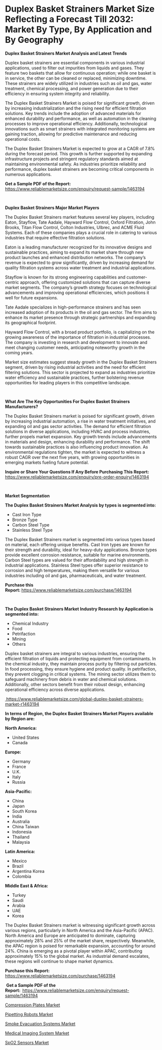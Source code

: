 <p><h1>Duplex Basket Strainers Market Size Reflecting a Forecast Till 2032: Market By Type, By Application and By Geography</h1></p><p><strong>Duplex Basket Strainers Market Analysis and Latest Trends</strong></p>
<p><p>Duplex basket strainers are essential components in various industrial applications, used to filter out impurities from liquids and gases. They feature two baskets that allow for continuous operation; while one basket is in service, the other can be cleaned or replaced, minimizing downtime. These strainers are widely utilized in industries such as oil and gas, water treatment, chemical processing, and power generation due to their efficiency in ensuring system integrity and reliability.</p><p>The Duplex Basket Strainers Market is poised for significant growth, driven by increasing industrialization and the rising need for efficient filtration solutions. Key trends include the adoption of advanced materials for enhanced durability and performance, as well as automation in the cleaning processes to improve operational efficiency. Additionally, technological innovations such as smart strainers with integrated monitoring systems are gaining traction, allowing for predictive maintenance and reducing operational costs.</p><p>The Duplex Basket Strainers Market is expected to grow at a CAGR of 7.8% during the forecast period. This growth is further supported by expanding infrastructure projects and stringent regulatory standards aimed at maintaining environmental safety. As industries prioritize reliability and performance, duplex basket strainers are becoming critical components in numerous applications.</p></p>
<p><strong>Get a Sample PDF of the Report:&nbsp;</strong> <a href="https://www.reliablemarketsize.com/enquiry/request-sample/1463194?utm_campaign=1943&utm_medium=2&utm_source=Github&utm_content=ia&utm_term=09042025&utm_id=duplex-basket-strainers">https://www.reliablemarketsize.com/enquiry/request-sample/1463194</a></p>
<p>&nbsp;</p>
<p><strong>Duplex Basket Strainers Major Market Players</strong></p>
<p><p>The Duplex Basket Strainers market features several key players, including Eaton, Stayflow, Tate Aadale, Hayward Flow Control, Oxford Filtration, John Brooks, Titan Flow Control, Colton Industries, Ulbrec, and ACME Fluid Systems. Each of these companies plays a crucial role in catering to various industries that require effective filtration solutions.</p><p>Eaton is a leading manufacturer recognized for its innovative designs and sustainable practices, aiming to expand its market share through new product launches and enhanced distribution networks. The company’s revenue is expected to grow significantly, driven by increasing demand for quality filtration systems across water treatment and industrial applications.</p><p>Stayflow is known for its strong engineering capabilities and customer-centric approach, offering customized solutions that can capture diverse market segments. The company’s growth strategy focuses on technological advancements and improving operational efficiencies, which positions it well for future expansions.</p><p>Tate Aadale specializes in high-performance strainers and has seen increased adoption of its products in the oil and gas sector. The firm aims to enhance its market presence through strategic partnerships and expanding its geographical footprint.</p><p>Hayward Flow Control, with a broad product portfolio, is capitalizing on the growing awareness of the importance of filtration in industrial processes. The company is investing in research and development to innovate and meet changing customer needs, anticipating noteworthy growth in the coming years.</p><p>Market size estimates suggest steady growth in the Duplex Basket Strainers segment, driven by rising industrial activities and the need for efficient filtering solutions. This sector is projected to expand as industries prioritize water efficiency and sustainable practices, further bolstering revenue opportunities for leading players in this competitive landscape.</p></p>
<p>&nbsp;</p>
<p><strong>What Are The Key Opportunities For Duplex Basket Strainers Manufacturers?</strong></p>
<p><p>The Duplex Basket Strainers market is poised for significant growth, driven by increasing industrial automation, a rise in water treatment initiatives, and expanding oil and gas sector activities. The demand for efficient filtration solutions in diverse applications, including HVAC and process industries, further propels market expansion. Key growth trends include advancements in materials and design, enhancing durability and performance. The shift towards sustainable practices is also influencing product innovation. As environmental regulations tighten, the market is expected to witness a robust CAGR over the next five years, with growing opportunities in emerging markets fueling future potential.</p></p>
<p><strong>Inquire or Share Your Questions If Any Before Purchasing This Report:</strong> <a href="https://www.reliablemarketsize.com/enquiry/pre-order-enquiry/1463194?utm_campaign=1943&utm_medium=2&utm_source=Github&utm_content=ia&utm_term=09042025&utm_id=duplex-basket-strainers">https://www.reliablemarketsize.com/enquiry/pre-order-enquiry/1463194</a></p>
<p>&nbsp;</p>
<p><strong>Market Segmentation</strong></p>
<p><strong>The Duplex Basket Strainers Market Analysis by types is segmented into:</strong></p>
<p><ul><li>Cast Iron Type</li><li>Bronze Type</li><li>Carbon Steel Type</li><li>Stainless Steel Type</li></ul></p>
<p><p>The Duplex Basket Strainers market is segmented into various types based on material, each offering unique benefits. Cast Iron types are known for their strength and durability, ideal for heavy-duty applications. Bronze types provide excellent corrosion resistance, suitable for marine environments. Carbon Steel types are valued for their affordability and high strength in industrial applications. Stainless Steel types offer superior resistance to corrosion and high temperatures, making them versatile for various industries including oil and gas, pharmaceuticals, and water treatment.</p></p>
<p><strong>Purchase this Report:&nbsp;</strong><a href="https://www.reliablemarketsize.com/purchase/1463194?utm_campaign=1943&utm_medium=2&utm_source=Github&utm_content=ia&utm_term=09042025&utm_id=duplex-basket-strainers">https://www.reliablemarketsize.com/purchase/1463194</a></p>
<p>&nbsp;</p>
<p><strong>The Duplex Basket Strainers Market Industry Research by Application is segmented into:</strong></p>
<p><ul><li>Chemical Industry</li><li>Food</li><li>Petrifaction</li><li>Mining</li><li>Others</li></ul></p>
<p><p>Duplex basket strainers are integral to various industries, ensuring the efficient filtration of liquids and protecting equipment from contaminants. In the chemical industry, they maintain process purity by filtering out particles. In food processing, they ensure hygiene and product quality. In petrifaction, they prevent clogging in critical systems. The mining sector utilizes them to safeguard machinery from debris in water and chemical solutions. Additionally, other sectors benefit from their robust design, enhancing operational efficiency across diverse applications.</p></p>
<p><a href="https://www.reliablemarketsize.com/global-duplex-basket-strainers-market-r1463194?utm_campaign=1943&utm_medium=2&utm_source=Github&utm_content=ia&utm_term=09042025&utm_id=duplex-basket-strainers">&nbsp;https://www.reliablemarketsize.com/global-duplex-basket-strainers-market-r1463194</a></p>
<p><strong>In terms of Region, the Duplex Basket Strainers Market Players available by Region are:</strong></p>
<p>
    <p> <strong> North America: </strong>
        <ul>
            <li>United States</li>
            <li>Canada</li>
        </ul>
        </p> 
    <p> <strong> Europe: </strong>
        <ul>
            <li>Germany</li>
            <li>France</li>
            <li>U.K.</li>
            <li>Italy</li>
            <li>Russia</li>
        </ul>
        </p> 
    <p> <strong> Asia-Pacific: </strong>
        <ul>
            <li>China</li>
            <li>Japan</li>
            <li>South Korea</li>
            <li>India</li>
            <li>Australia</li>
            <li>China Taiwan</li>
            <li>Indonesia</li>
            <li>Thailand</li>
            <li>Malaysia</li>
        </ul>
        </p> 
    <p> <strong> Latin America: </strong>
        <ul>
            <li>Mexico</li>
            <li>Brazil</li>
            <li>Argentina Korea</li>
            <li>Colombia</li>
        </ul>
        </p> 
    <p> <strong> Middle East & Africa: </strong>
        <ul>
            <li>Turkey</li>
            <li>Saudi</li>
            <li>Arabia</li>
            <li>UAE</li>
            <li>Korea</li>
        </ul>
    </p>
    </p>
<p><p>The Duplex Basket Strainers market is witnessing significant growth across various regions, particularly in North America and the Asia-Pacific (APAC). North America and Europe are anticipated to dominate, capturing approximately 28% and 25% of the market share, respectively. Meanwhile, the APAC region is poised for remarkable expansion, accounting for around 24%. China is emerging as a pivotal player within APAC, contributing approximately 15% to the global market. As industrial demand escalates, these regions will continue to shape market dynamics.</p></p>
<p><strong>Purchase this Report: </strong><a href="https://www.reliablemarketsize.com/purchase/1463194?utm_campaign=1943&utm_medium=2&utm_source=Github&utm_content=ia&utm_term=09042025&utm_id=duplex-basket-strainers">https://www.reliablemarketsize.com/purchase/1463194</a></p>
<p>&nbsp;<strong>Get a Sample PDF of the Report:&nbsp;&nbsp;</strong><a href="https://www.reliablemarketsize.com/enquiry/request-sample/1463194?utm_campaign=1943&utm_medium=2&utm_source=Github&utm_content=ia&utm_term=09042025&utm_id=duplex-basket-strainers">https://www.reliablemarketsize.com/enquiry/request-sample/1463194</a></p>
<p><strong></strong></p>
<p><p><a href="https://www.linkedin.com/pulse/positive-outlook-compression-plates-market-trend-analysis-ulqge?utm_campaign=1943&utm_medium=2&utm_source=Github&utm_content=ia&utm_term=09042025&utm_id=duplex-basket-strainers">Compression Plates Market</a></p><p><a href="https://www.linkedin.com/pulse/key-insights-pipetting-robots-market-2025-2032-segmentation-growth-dymre?utm_campaign=1943&utm_medium=2&utm_source=Github&utm_content=ia&utm_term=09042025&utm_id=duplex-basket-strainers">Pipetting Robots Market</a></p><p><a href="https://www.linkedin.com/pulse/smoke-evacuation-systems-market-insights-cover-historical-rqpge?utm_campaign=1943&utm_medium=2&utm_source=Github&utm_content=ia&utm_term=09042025&utm_id=duplex-basket-strainers">Smoke Evacuation Systems Market</a></p><p><a href="https://www.linkedin.com/pulse/forecasting-growth-medical-imaging-system-market-2025-2032-revenue-isuee?utm_campaign=1943&utm_medium=2&utm_source=Github&utm_content=ia&utm_term=09042025&utm_id=duplex-basket-strainers">Medical Imaging System Market</a></p><p><a href="https://www.linkedin.com/pulse/research-examination-onthe-spo2-sensors-marketsize-share-projected-dkgke?utm_campaign=1943&utm_medium=2&utm_source=Github&utm_content=ia&utm_term=09042025&utm_id=duplex-basket-strainers">SpO2 Sensors Market</a></p></p>